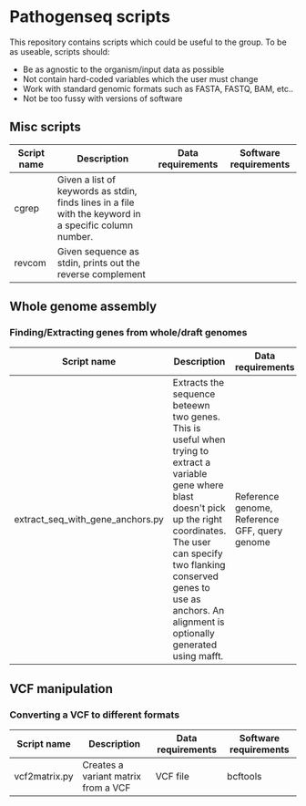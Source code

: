 # Pathogenseq scripts

This repository contains scripts which could be useful to the group.
To be as useable, scripts should:
* Be as agnostic to the organism/input data as possible
* Not contain hard-coded variables which the user must change
* Work with standard genomic formats such as FASTA, FASTQ, BAM, etc..
* Not be too fussy with versions of software

## Misc scripts

|  Script name               |  Description   |          Data requirements          | Software requirements |
|----------------------------------|---------|-------------------------|--|
| cgrep    | Given a list of keywords as stdin, finds lines in a file with the keyword in a specific column number. |  | |
| revcom    | Given sequence as stdin, prints out the reverse complement |  | |


## Whole genome assembly
### Finding/Extracting genes from whole/draft genomes

|  Script name               |  Description   |          Data requirements          | Software requirements |
|----------------------------------|---------|-------------------------|--|
| extract_seq_with_gene_anchors.py    | Extracts the sequence beteewn two genes. This is useful when trying to extract a variable gene where blast doesn't pick up the right coordinates. The user can specify two flanking conserved genes to use as anchors. An alignment is optionally generated using mafft. | Reference genome, Reference GFF, query genome | biopython, blast, samtools, mafft                    |

## VCF manipulation
### Converting a VCF to different formats
|  Script name               |  Description   |          Data requirements          | Software requirements |
|----------------------------------|---------|-------------------------|--|
| vcf2matrix.py | Creates a variant matrix from a VCF | VCF file | bcftools |
